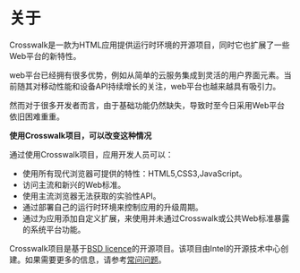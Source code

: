 # 关于

Crosswalk是一款为HTML应用提供运行时环境的开源项目，同时它也扩展了一些Web平台的新特性。

web平台已经拥有很多优势，例如从简单的云服务集成到灵活的用户界面元素。当前随其对移动性能和设备API持续增长的关注，web平台也越来越具有吸引力。

然而对于很多开发者而言，由于基础功能仍然缺失，导致时至今日采用Web平台依旧困难重重。

**使用Crosswalk项目，可以改变这种情况**

通过使用Crosswalk项目，应用开发人员可以：

*   使用所有现代浏览器可提供的特性：HTML5,CSS3,JavaScript。
*   访问主流和新兴的Web标准。
*   使用主流浏览器无法获取的实验性API。
*   通过部署自己的运行时环境来控制应用的升级周期。
*   通过为应用添加自定义扩展，来使用并未通过Crosswalk或公共Web标准暴露的系统平台功能。
　

Crosswalk项目是基于[BSD licence](https://github.com/crosswalk-project/crosswalk/blob/master/LICENSE)的开源项目。该项目由Intel的开源技术中心创建。如果需要更多的信息，请参考[常问问题](/documentation/about/faq_zh.html)。

